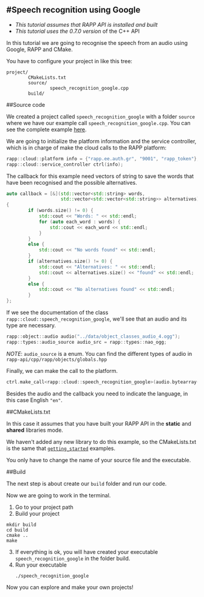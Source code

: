 #Speech recognition using Google
----------------

* *This tutorial assumes that RAPP API is installed and built*
* *This tutorial uses the 0.7.0 version* of the C++ API

In this tutorial we are going to recognise the speech from an audio using Google, RAPP and CMake.

You have to configure your project in like this tree:

```
project/
        CMakeLists.txt
        source/
                speech_recognition_google.cpp
        build/
```

##Source code

We created a project called `speech_recognition_google` with a folder `source` where we have our
example call `speech_recognition_google.cpp`.
You can see the complete example [here](source/speech_recognition_google.cpp).

We are going to initialize the platform information and the service controller, which is in charge
of make the cloud calls to the RAPP platform:

```cpp
rapp::cloud::platform info = {"rapp.ee.auth.gr", "9001", "rapp_token"}; 
rapp::cloud::service_controller ctrl(info);
```

The callback for this example need vectors of string to save the words that have been recognised and the possible alternatives.

```cpp
auto callback = [&](std::vector<std::string> words, 
                    std::vector<std::vector<std::string>> alternatives) 
{ 
        if (words.size() != 0) {
            std::cout << "Words: " << std::endl;
            for (auto each_word : words) {
                std::cout << each_word << std::endl;
            }
        }
        else {
            std::cout << "No words found" << std::endl;
        }
        if (alternatives.size() != 0) {
            std::cout << "Alternatives: " << std::endl;
            std::cout << alternatives.size() << "found" << std::endl;
        }
        else {
            std::cout << "No alternatives found" << std::endl;
        }
};
```

If we see the documentation of the class `rapp::cloud::speech_recognition_google`,
we'll see that an audio and its type are necessary.

```cpp
rapp::object::audio audio("../data/object_classes_audio_4.ogg");
rapp::types::audio_source audio_src = rapp::types::nao_ogg;
```
*NOTE*: `audio_source` is a enum. 
You can find the different types of audio in `rapp-api/cpp/rapp/objects/globals.hpp`

Finally, we can make the call to the platform.

```cpp
ctrl.make_call<rapp::cloud::speech_recognition_google>(audio.bytearray(), audio_src, "en", callback);
```

Besides the audio and the callback you need to indicate the language, in this case English `"en"`.

##CMakeLists.txt

In this case it assumes that you have built your RAPP API in the **static** and **shared** libraries mode.

We haven't added any new library to do this example, so the CMakeLists.txt is the same that [`getting_started`](../../getting_started/) examples.

You only have to change the name of your source file and the executable.

##Build

The next step is about create our `build` folder and run our code.

Now we are going to work in the terminal.

1. Go to your project path
2. Build your project
```
mkdir build
cd build 
cmake ..
make
```

3. If everything is ok, you will have created your executable `speech_recognition_google` in the folder build.
4. Run your executable
    ```
    ./speech_recognition_google
    ```

Now you can explore and make your own projects!
